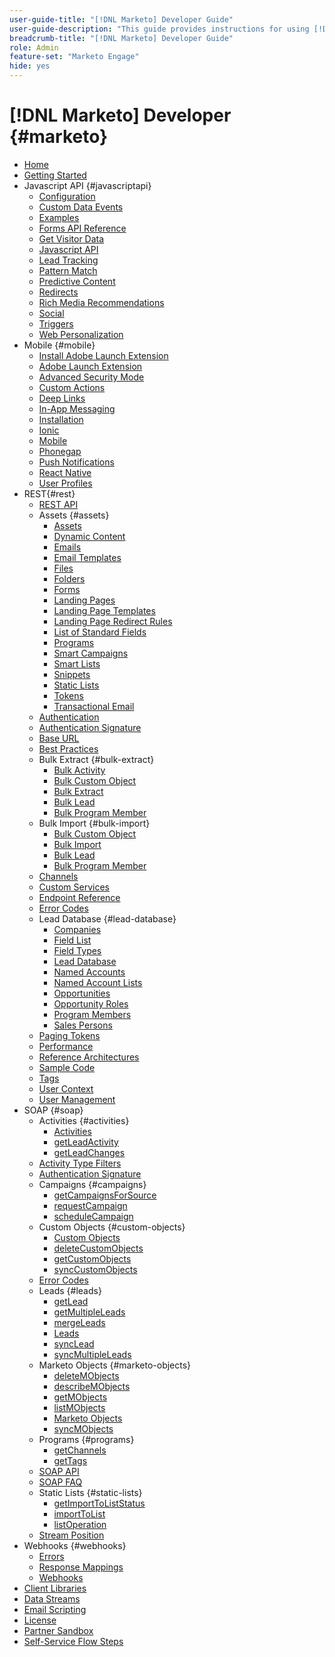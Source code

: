 ```yaml
---
user-guide-title: "[!DNL Marketo] Developer Guide"
user-guide-description: "This guide provides instructions for using [!DNL Marketo] APIs."
breadcrumb-title: "[!DNL Marketo] Developer Guide"
role: Admin
feature-set: "Marketo Engage"
hide: yes
---
```


# [!DNL Marketo] Developer {#marketo}

- [Home](home.md)
- [Getting Started](getting-started.md)
- Javascript API {#javascriptapi}
   - [Configuration](javascript-api/configuration.md)
   - [Custom Data Events](javascript-api/custom-data-events.md)
   - [Examples](javascript-api/examples.md)
   - [Forms API Reference](javascript-api/forms-api-reference.md)
   - [Get Visitor Data](javascript-api/get-visitor-data.md)
   - [Javascript API](javascript-api/javascript-api.md)
   - [Lead Tracking](javascript-api/lead-tracking.md)
   - [Pattern Match](javascript-api/pattern-match.md)
   - [Predictive Content](javascript-api/predictive-content.md)
   - [Redirects](javascript-api/redirect.md)
   - [Rich Media Recommendations](javascript-api/rich-media-recommendation.md)
   - [Social](javascript-api/social.md)
   - [Triggers](javascript-api/triggers.md)
   - [Web Personalization](javascript-api/web-personalization.md)
- Mobile {#mobile}
   - [Install Adobe Launch Extension](mobile/adobe-launch-extension-installation.md)
   - [Adobe Launch Extension](mobile/adobe-launch-extension.md)
   - [Advanced Security Mode](mobile/advanced-security-access-mode.md)
   - [Custom Actions](mobile/custom-actions.md)
   - [Deep Links](mobile/enabling-deep-links-in-your-app.md)
   - [In-App Messaging](mobile/in-app-messages.md)
   - [Installation](mobile/installation.md)
   - [Ionic](mobile/ionic.md)
   - [Mobile](mobile/mobile.md)
   - [Phonegap](mobile/phonegap.md)
   - [Push Notifications](mobile/push-notifications.md)
   - [React Native](mobile/react-native.md)
   - [User Profiles](mobile/user-profiles.md)
- REST{#rest}
   - [REST API](rest-api/rest-api.md)
   - Assets {#assets}
      - [Assets](rest-api/assets.md)
      - [Dynamic Content](rest-api/dynamic-content.md)
      - [Emails](rest-api/emails.md)
      - [Email Templates](rest-api/email-templates.md)
      - [Files](rest-api/files.md)
      - [Folders](rest-api/folders.md)
      - [Forms](rest-api/forms.md)
      - [Landing Pages](rest-api/landing-pages.md)
      - [Landing Page Templates](rest-api/landing-page-templates.md)
      - [Landing Page Redirect Rules](rest-api/landing-page-redirect-rules.md)
      - [List of Standard Fields](rest-api/list-of-standard-fields.md)
      - [Programs](rest-api/programs.md)
      - [Smart Campaigns](rest-api/smart-campaigns.md)
      - [Smart Lists](rest-api/smart-lists.md)
      - [Snippets](rest-api/snippets.md)
      - [Static Lists](rest-api/static-lists.md)
      - [Tokens](rest-api/tokens.md)
      - [Transactional Email](rest-api/transactional-email.md)
   - [Authentication](rest-api/authentication.md)
   - [Authentication Signature](rest-api/authentication-signature.md)
   - [Base URL](rest-api/base-url.md)
   - [Best Practices](rest-api/marketo-integration-best-practices.md)
   - Bulk Extract {#bulk-extract}
      - [Bulk Activity](rest-api/bulk-activity-extract.md)
      - [Bulk Custom Object](rest-api/bulk-custom-object-extract.md)
      - [Bulk Extract](rest-api/bulk-extract.md)
      - [Bulk Lead](rest-api/bulk-lead-extract.md)
      - [Bulk Program Member](rest-api/bulk-program-member-extract.md)
   - Bulk Import {#bulk-import}
      - [Bulk Custom Object](rest-api/bulk-custom-object-import.md)
      - [Bulk Import](rest-api/bulk-import.md)
      - [Bulk Lead](rest-api/bulk-lead-import.md)
      - [Bulk Program Member](rest-api/bulk-program-member-import.md)
   - [Channels](rest-api/channels.md)
   - [Custom Services](rest-api/custom-services.md)
   - [Endpoint Reference](rest-api/endpoint-reference.md)
   - [Error Codes](rest-api/error-codes.md)
   - Lead Database {#lead-database}
      - [Companies](rest-api/companies.md)
      - [Field List](rest-api/fields.md)
      - [Field Types](rest-api/field-types.md)
      - [Lead Database](rest-api/lead-database.md)
      - [Named Accounts](rest-api/named-accounts.md)
      - [Named Account Lists](rest-api/named-account-lists.md)
      - [Opportunities](rest-api/opportunities.md)
      - [Opportunity Roles](rest-api/opportunity-roles.md)
      - [Program Members](rest-api/program-members.md)
      - [Sales Persons](rest-api/sales-persons.md)
   - [Paging Tokens](rest-api/paging-tokens.md)
   - [Performance](rest-api/performance.md)
   - [Reference Architectures](rest-api/reference-architectures.md)
   - [Sample Code](https://github.com/Marketo/REST-Sample-Code)
   - [Tags](rest-api/tags.md)
   - [User Context](rest-api/user-context.md)
   - [User Management](rest-api/user-management.md)
- SOAP {#soap}
   - Activities {#activities}
      - [Activities](soap-api/activities.md)
      - [getLeadActivity](soap-api/getleadactivity.md)
      - [getLeadChanges](soap-api/getleadchanges.md)
   - [Activity Type Filters](soap-api/activity-type-filters.md)
   - [Authentication Signature](soap-api/authentication-signature.md)
   - Campaigns {#campaigns}
      - [getCampaignsForSource](soap-api/getcampaignsforsource.md)
      - [requestCampaign](soap-api/requestcampaign.md)
      - [scheduleCampaign](soap-api/schedulecampaign.md)
   - Custom Objects {#custom-objects}
      - [Custom Objects](soap-api/custom-objects.md)
      - [deleteCustomObjects](soap-api/deletecustomobjects.md)
      - [getCustomObjects](soap-api/getcustomobjects.md)
      - [syncCustomObjects](soap-api/synccustomobjects.md)
   - [Error Codes](soap-api/error-codes.md)
   - Leads {#leads}
      - [getLead](soap-api/getlead.md)
      - [getMultipleLeads](soap-api/getmultipleleads.md)
      - [mergeLeads](soap-api/mergeleads.md)
      - [Leads](soap-api/leads.md)
      - [syncLead](soap-api/synclead.md)
      - [syncMultipleLeads](soap-api/syncmultipleleads.md)
   - Marketo Objects {#marketo-objects}
      - [deleteMObjects](soap-api/deletemobjects.md)
      - [describeMObjects](soap-api/describemobject.md)
      - [getMObjects](soap-api/getmobjects.md)
      - [listMObjects](soap-api/listmobjects.md)
      - [Marketo Objects](soap-api/marketo-objects.md)
      - [syncMObjects](soap-api/syncmobjects.md)
   - Programs {#programs}
      - [getChannels](soap-api/getchannels.md)
      - [getTags](soap-api/gettags.md)
   - [SOAP API](soap-api/soap-api.md)
   - [SOAP FAQ](soap-api/soap-faq.md)
   - Static Lists {#static-lists}
      - [getImportToListStatus](soap-api/getimporttoliststatus.md)
      - [importToList](soap-api/importtolist.md)
      - [listOperation](soap-api/listoperation.md)
   - [Stream Position](soap-api/stream-position.md)
- Webhooks {#webhooks}
   - [Errors](webhooks/errors.md)
   - [Response Mappings](webhooks/response-mappings.md)
   - [Webhooks](webhooks/webhooks.md)
- [Client Libraries](https://github.com/Marketo/Community-Supported-Client-Libraries)
- [Data Streams](data-streams.md)
- [Email Scripting](email-scripting.md)
- [License](api-license.md)
- [Partner Sandbox](partner-sandbox.md)
- [Self-Service Flow Steps](self-service-flow-steps.md)
